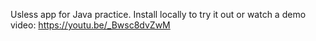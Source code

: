 Usless app for Java practice.
Install locally to try it out or watch a demo video: https://youtu.be/_Bwsc8dvZwM
